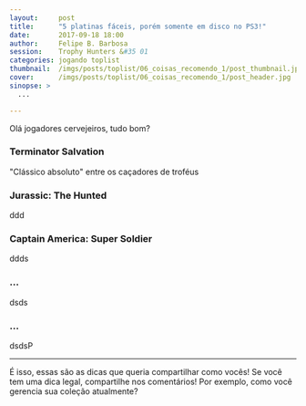```yaml
---
layout:     post
title:      "5 platinas fáceis, porém somente em disco no PS3!"
date:       2017-09-18 18:00
author:     Felipe B. Barbosa
session:    Trophy Hunters &#35 01
categories: jogando toplist
thumbnail:  /imgs/posts/toplist/06_coisas_recomendo_1/post_thumbnail.jpg
cover:      /imgs/posts/toplist/06_coisas_recomendo_1/post_header.jpg
sinopse: >
  ...

---
```

Olá jogadores cervejeiros, tudo bom?



### Terminator Salvation

"Clássico absoluto" entre os caçadores de troféus

### Jurassic: The Hunted

ddd

### Captain America: Super Soldier

ddds

### ...

dsds

### ...

dsdsP

---

É isso, essas são as dicas que queria compartilhar como vocês! Se você tem uma dica legal, compartilhe nos comentários! Por exemplo, como você gerencia sua coleção atualmente?
